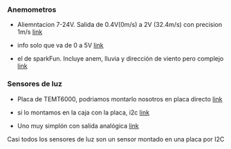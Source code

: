 ### Anemometros

+ Aliemntacion 7-24V. Salida de 0.4V(0m/s) a 2V (32.4m/s) con precision 1m/s [link](https://www.digikey.es/es/products/detail/adafruit-industries-llc/1733/5356813?utm_adgroup=&utm_source=google&utm_medium=cpc&utm_campaign=PMax_Product_Low%20Volume%20Products&utm_term=&productid=5356813&utm_content=&utm_id=go_cmp-20550184946_adg-_ad-__dev-c_ext-_prd-5356813_sig-CjwKCAjwkY2qBhBDEiwAoQXK5Q__kY2Arc1VmcynpRHDAJImw2itM6UD8udDERZAmQhNElGpt7BCXRoCk-oQAvD_BwE&gad_source=1&gclid=CjwKCAjwkY2qBhBDEiwAoQXK5Q__kY2Arc1VmcynpRHDAJImw2itM6UD8udDERZAmQhNElGpt7BCXRoCk-oQAvD_BwE)

+ info solo que va de 0 a 5V [link](https://www.mouser.es/ProductDetail/DFRobot/SEN0170?qs=kE1vTINknaWJ8fHVAqn4bw%3D%3D&mgh=1&vip=1&gad_source=4&gclid=CjwKCAjwkY2qBhBDEiwAoQXK5SP2m6BEcDc9OkSJqcxxcG0OFU4EW5dZV8tc-wOjXAnWAG-nWaRL5xoCDmIQAvD_BwE)

+ el de sparkFun. Incluye anem, lluvia y dirección de viento pero complejo [link](https://www.mouser.es/ProductDetail/SparkFun/SEN-15901?qs=YwPsRIUVAOdCNLFQoffCEg%3D%3D&mgh=1&vip=1&gad_source=4&gclid=CjwKCAjwkY2qBhBDEiwAoQXK5a0DmQKbcBeL_S3ja92jac84BIH1Y0ak_LtMnaAsZr3dIqLK7nLplBoCxCMQAvD_BwE)


### Sensores de luz

+ Placa de TEMT6000, podriamos montarlo nosotros en placa directo [link](https://www.digikey.es/es/products/detail/sparkfun-electronics/BOB-08688/5140813?utm_adgroup=General&utm_source=google&utm_medium=cpc&utm_campaign=PMax_Product_Zombie%20SKUs&utm_term=&productid=5140813&utm_content=General&utm_id=go_cmp-19786875254_adg-_ad-__dev-c_ext-_prd-5140813_sig-CjwKCAjwkY2qBhBDEiwAoQXK5Z3pZpqumWcs9IzV-d4NOlBrW4Zif35otu1arsvApDBHU9Vwhk0IUBoCWU8QAvD_BwE&gad_source=4&gclid=CjwKCAjwkY2qBhBDEiwAoQXK5Z3pZpqumWcs9IzV-d4NOlBrW4Zif35otu1arsvApDBHU9Vwhk0IUBoCWU8QAvD_BwE)

+ si lo montamos en la caja con la placa, i2c [link](https://www.digikey.es/es/products/detail/adafruit-industries-llc/5591/16733167?utm_adgroup=&utm_source=google&utm_medium=cpc&utm_campaign=PMax_Product_High%20Volume%20Products&utm_term=&productid=16733167&utm_content=&utm_id=go_cmp-20543814192_adg-_ad-__dev-c_ext-_prd-16733167_sig-CjwKCAjwkY2qBhBDEiwAoQXK5c3DLH24adWycgKWuQOrPlt0dgvh6QjQ1HVfGUZugoEjgTWnUim7BhoC5d8QAvD_BwE&gad_source=4&gclid=CjwKCAjwkY2qBhBDEiwAoQXK5c3DLH24adWycgKWuQOrPlt0dgvh6QjQ1HVfGUZugoEjgTWnUim7BhoC5d8QAvD_BwE)

+ Uno muy simplón con salida analógica [link](https://www.digikey.es/es/products/detail/adafruit-industries-llc/2748/5775538?utm_adgroup=General&utm_source=google&utm_medium=cpc&utm_campaign=PMax_Product_Zombie%20SKUs&utm_term=&productid=5775538&utm_content=General&utm_id=go_cmp-19786875254_adg-_ad-__dev-c_ext-_prd-5775538_sig-CjwKCAjwkY2qBhBDEiwAoQXK5QnLkPmBjehaLRNaR66f1fCBINZ-4rKUn1EyCI5LZPRHOoeOezB7-xoCTpoQAvD_BwE&gad_source=1&gclid=CjwKCAjwkY2qBhBDEiwAoQXK5QnLkPmBjehaLRNaR66f1fCBINZ-4rKUn1EyCI5LZPRHOoeOezB7-xoCTpoQAvD_BwE)

Casi todos los sensores de luz son un sensor montado en una placa por I2C